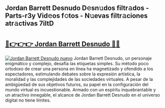 ## Jordan Barrett Desnudo D𝚎sn𝚞dos filtr𝚊dos - Parts-r3y Vid𝚎os f𝚘tos - N𝚞evas filtr𝚊ciones atr𝚊ctivas 7iItD

# <h2><a href="http://mb3ovc8.tromn.icu/?c=Jordan+Barrett+Desnudo">🔗👉👉👉 Jordan Barrett Desnudo 🔗🔗</a></h2>

[![Jordan Barrett Desnudo nuevo](https://i.imgur.com/pEAQMta.gif)](http://mb3ovc8.tromn.icu/?c=Jordan+Barrett+Desnudo)
Jordan Barrett Desnudo, un personaje enigmático y complejo, desafía las etiquetas simples. Su método poco ortodoxo de crear una persona en línea ha magnetizado y ofendido a los espectadores, estimulando debates sobre la expresión artística, la moralidad y las complejidades de las sociedades virtuales. A pesar de la ambigüedad de sus objetivos futuros, su papel en la configuración del mundo virtual es incuestionable. Armado con un espíritu inquebrantable y un atractivo innegable, el alcance de Jordan Barrett Desnudo en el universo digital no tiene límites.
